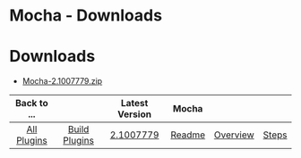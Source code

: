 
Mocha - Downloads
=================

# Downloads

- [Mocha-2.1007779.zip](https://raw.githubusercontent.com/UrbanCode/IBM-UCB-PLUGINS/main/files/Mocha/Mocha-2.1007779.zip)

|Back to ...||Latest Version|Mocha |||
| :---: | :---: | :---: | :---: | :---: | :---: |
|[All Plugins](../../index.md)|[Build Plugins](../README.md)|[2.1007779](https://raw.githubusercontent.com/UrbanCode/IBM-UCB-PLUGINS/main/files/Mocha/Mocha-2.1007779.zip)|[Readme](README.md)|[Overview](overview.md)|[Steps](steps.md)|
